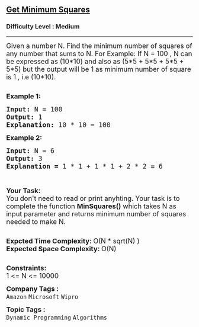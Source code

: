 <h2><a href="https://www.geeksforgeeks.org/problems/get-minimum-squares0538/1?page=1&status=solved&sortBy=submissions">Get Minimum Squares</a></h2><h3>Difficulty Level : Medium</h3><hr><div class="problems_problem_content__Xm_eO"><p><span style="font-size:18px">Given a number N. Find&nbsp;the minimum number of squares of any&nbsp;number that sums to N. For Example: If N = 100 , N can be expressed as (10*10) and also as (5*5 + 5*5 + 5*5 + 5*5) but the output will be 1 as minimum number of square is 1 , i.e (10*10).</span><br>
&nbsp;</p>

<p><span style="font-size:18px"><strong>Example 1:</strong></span></p>

<pre><span style="font-size:18px"><strong>Input:</strong>&nbsp;N = 100
<strong>Output: </strong>1
<strong>Explanation: </strong>10 * 10 = 100</span>
</pre>

<p><span style="font-size:18px"><strong>Example 2:</strong></span></p>

<pre><span style="font-size:18px"><strong>Input: </strong>N = 6
<strong>Output: </strong>3
<strong>Explanation = </strong>1 * 1 + 1 * 1 + 2 * 2 = 6</span>
</pre>

<p>&nbsp;</p>

<p><span style="font-size:18px"><strong>Your Task:</strong><br>
You don't need to read or print anyhting. Your task is to complete the function&nbsp;<strong>MinSquares()</strong>&nbsp;which takes N as input parameter and returns minimum number of squares needed to make N.</span><br>
&nbsp;</p>

<p><span style="font-size:18px"><strong>Expcted Time Complexity:&nbsp;</strong>O(N&nbsp;* sqrt(N) )<br>
<strong>Expected Space Complexity:&nbsp;</strong>O(N)</span><br>
&nbsp;</p>

<p><span style="font-size:18px"><strong>Constraints:</strong><br>
1 &lt;= N &lt;= 10000</span></p>
</div><p><span style=font-size:18px><strong>Company Tags : </strong><br><code>Amazon</code>&nbsp;<code>Microsoft</code>&nbsp;<code>Wipro</code>&nbsp;<br><p><span style=font-size:18px><strong>Topic Tags : </strong><br><code>Dynamic Programming</code>&nbsp;<code>Algorithms</code>&nbsp;